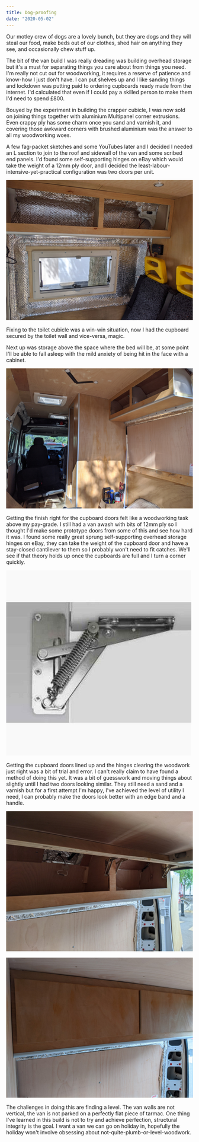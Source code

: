 ```yaml
---
title: Dog-proofing
date: "2020-05-02"
---
```


Our motley crew of dogs are a lovely bunch, but they are dogs and they will steal our food, make beds out of our clothes, shed hair on anything they see, and occasionally chew stuff up.

The bit of the van build I was really dreading was building overhead storage but it's a must for separating things you care about from things you need.
I'm really not cut out for woodworking, it requires a reserve of patience and know-how I just don't have. I can put shelves up and I like sanding things and lockdown was putting paid to ordering cupboards ready made from the internet. I'd calculated that even if I could pay a skilled person to make them I'd need to spend £800.

Bouyed by the experiment in building the crapper cubicle, I was now sold on joining things together with aluminium Multipanel corner extrusions. Even crappy ply has some charm once you sand and varnish it, and covering those awkward corners with brushed aluminium was the answer to all my woodworking woes.

A few fag-packet sketches and some YouTubes later and I decided I needed an L section to join to the roof and sidewall of the van and some scribed end panels.
I'd found some self-supporting hinges on eBay which would take the weight of a 12mm ply door, and I decided the least-labour-intensive-yet-practical configuration was two doors per unit.

![Overhead locker without doors](overhead-locker-without-doors.jpg)

Fixing to the toilet cubicle was a win-win situation, now I had the cupboard secured by the toilet wall and vice-versa, magic.

Next up was storage above the space where the bed will be, at some point I'll be able to fall asleep with the mild anxiety of being hit in the face with a cabinet.

![Overbed storage](overbed-storage.jpg)

Getting the finish right for the cupboard doors felt like a woodworking task above my pay-grade. I still had a van awash with bits of 12mm ply so I thought I'd make some prototype doors from some of this and see how hard it was.
I found some really great sprung self-supporting overhead storage hinges on eBay, they can take the weight of the cupboard door and have a stay-closed cantilever to them so I probably won't need to fit catches. We'll see if that theory holds up once the cupboards are full and I turn a corner quickly.

![Top hinge](hinge.jpg)


Getting the cupboard doors lined up and the hinges clearing the woodwork just right was a bit of trial and error. I can't really claim to have found a method of doing this yet. It was a bit of guesswork and moving things about slightly until I had two doors looking similar. They still need a sand and a varnish but for a first attempt I'm happy, I've achieved the level of utility I need, I can probably make the doors look better with an edge band and a handle.

![Doors and hinges](doors-and-hinges.jpg)

![Doors closed](doors-closed.jpg)

The challenges in doing this are finding a level. The van walls are not vertical, the van is not parked on a perfectly flat piece of tarmac. One thing I've learned in this build is not to try and achieve perfection, structural integrity is the goal. I want a van we can go on holiday in, hopefully the holiday won't involve obsessing about not-quite-plumb-or-level-woodwork.

